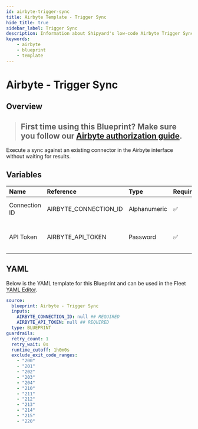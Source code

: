 ```yaml
---
id: airbyte-trigger-sync
title: Airbyte Template - Trigger Sync
hide_title: true
sidebar_label: Trigger Sync
description: Information about Shipyard's low-code Airbyte Trigger Sync blueprint. Execute a sync against an existing connector in the Airbyte interface without waiting for results.
keywords:
    - airbyte
    - blueprint
    - template
---
```


# Airbyte - Trigger Sync

## Overview

> ## **First time using this Blueprint? Make sure you follow our [Airbyte authorization guide](https://www.shipyardapp.com/docs/blueprint-library/airbyte/airbyte-authorization/)**.

Execute a sync against an existing connector in the Airbyte interface without waiting for results.


## Variables

| Name          | Reference             | Type         | Required           | Default | Options | Description                        |
|:--------------|:----------------------|:-------------|:-------------------|:--------|:--------|:-----------------------------------|
| Connection ID | AIRBYTE_CONNECTION_ID | Alphanumeric | :white_check_mark: | -       | -       | The ID of the sync to trigger      |
| API Token     | AIRBYTE_API_TOKEN     | Password     | :white_check_mark: | -       | -       | The API token generated by Airbyte |


## YAML

Below is the YAML template for this Blueprint and can be used in the Fleet [YAML Editor](../../reference/fleets/yaml-editor.md).

```yaml
source:
  blueprint: Airbyte - Trigger Sync
  inputs:
    AIRBYTE_CONNECTION_ID: null ## REQUIRED
    AIRBYTE_API_TOKEN: null ## REQUIRED
  type: BLUEPRINT
guardrails:
  retry_count: 1
  retry_wait: 0s
  runtime_cutoff: 1h0m0s
  exclude_exit_code_ranges:
    - "200"
    - "201"
    - "202"
    - "203"
    - "204"
    - "210"
    - "211"
    - "212"
    - "213"
    - "214"
    - "215"
    - "220"
```
